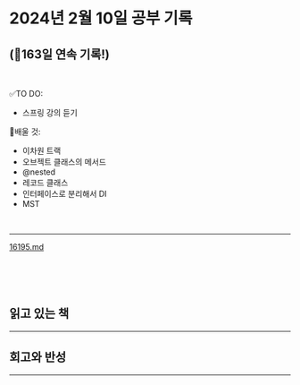 # 2024년 2월 10일 공부 기록 
## (🚀163일 연속 기록!)

<br>

✅TO DO: 

- 스프링 강의 듣기

💭배울 것:

- 이차원 트랙
- 오브젝트 클래스의 메서드
- @nested
- 레코드 클래스
- 인터페이스로 분리해서 DI
- MST

<br>

---

[16195.md](..%2F..%2F..%2FAlgorithm%2FSolvedProblem%2FDP%2F%EC%8B%A4%EB%B2%84%2F16195%2F16195.md)




<br><br><br>

## 읽고 있는 책

---





## 회고와 반성

---
